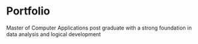 # Portfolio
Master of Computer Applications post graduate with a strong foundation in data analysis and logical development
